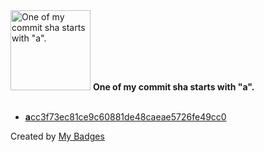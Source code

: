 <img src="https://my-badges.github.io/my-badges/a-commit.png" alt="One of my commit sha starts with &quot;a&quot;." title="One of my commit sha starts with &quot;a&quot;." width="128">
<strong>One of my commit sha starts with &quot;a&quot;.</strong>
<br><br>

- <a href="https://github.com/XPL0Z/XPL0Z/commit/acc3f73ec81ce9c60881de48caeae5726fe49cc0"><strong>a</strong>cc3f73ec81ce9c60881de48caeae5726fe49cc0</a>


Created by <a href="https://github.com/my-badges/my-badges">My Badges</a>